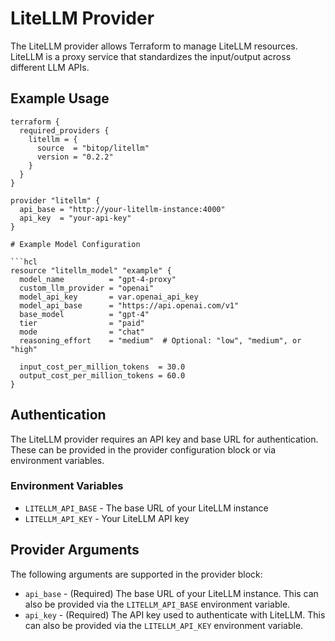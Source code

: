 # LiteLLM Provider

The LiteLLM provider allows Terraform to manage LiteLLM resources. LiteLLM is a proxy service that standardizes the input/output across different LLM APIs.

## Example Usage

```hcl
terraform {
  required_providers {
    litellm = {
      source  = "bitop/litellm"
      version = "0.2.2"
    }
  }
}

provider "litellm" {
  api_base = "http://your-litellm-instance:4000"
  api_key  = "your-api-key"
}

# Example Model Configuration

```hcl
resource "litellm_model" "example" {
  model_name          = "gpt-4-proxy"
  custom_llm_provider = "openai"
  model_api_key       = var.openai_api_key
  model_api_base      = "https://api.openai.com/v1"
  base_model          = "gpt-4"
  tier                = "paid"
  mode                = "chat"
  reasoning_effort    = "medium"  # Optional: "low", "medium", or "high"
  
  input_cost_per_million_tokens  = 30.0
  output_cost_per_million_tokens = 60.0
}
```

## Authentication

The LiteLLM provider requires an API key and base URL for authentication. These can be provided in the provider configuration block or via environment variables.

### Environment Variables

- `LITELLM_API_BASE` - The base URL of your LiteLLM instance
- `LITELLM_API_KEY` - Your LiteLLM API key

## Provider Arguments

The following arguments are supported in the provider block:

* `api_base` - (Required) The base URL of your LiteLLM instance. This can also be provided via the `LITELLM_API_BASE` environment variable.
* `api_key` - (Required) The API key used to authenticate with LiteLLM. This can also be provided via the `LITELLM_API_KEY` environment variable.
